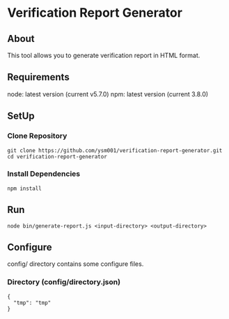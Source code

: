 # Verification Report Generator

## About
This tool allows you to generate verification report in HTML format.

## Requirements
node: latest version (current v5.7.0)
npm: latest version (current 3.8.0)

## SetUp

### Clone Repository

```
git clone https://github.com/ysm001/verification-report-generator.git
cd verification-report-generator
```

### Install Dependencies

```
npm install
```

## Run

```
node bin/generate-report.js <input-directory> <output-directory>
```

## Configure
config/ directory contains some configure files.

### Directory (config/directory.json)

```
{
  "tmp": "tmp"
}
```
